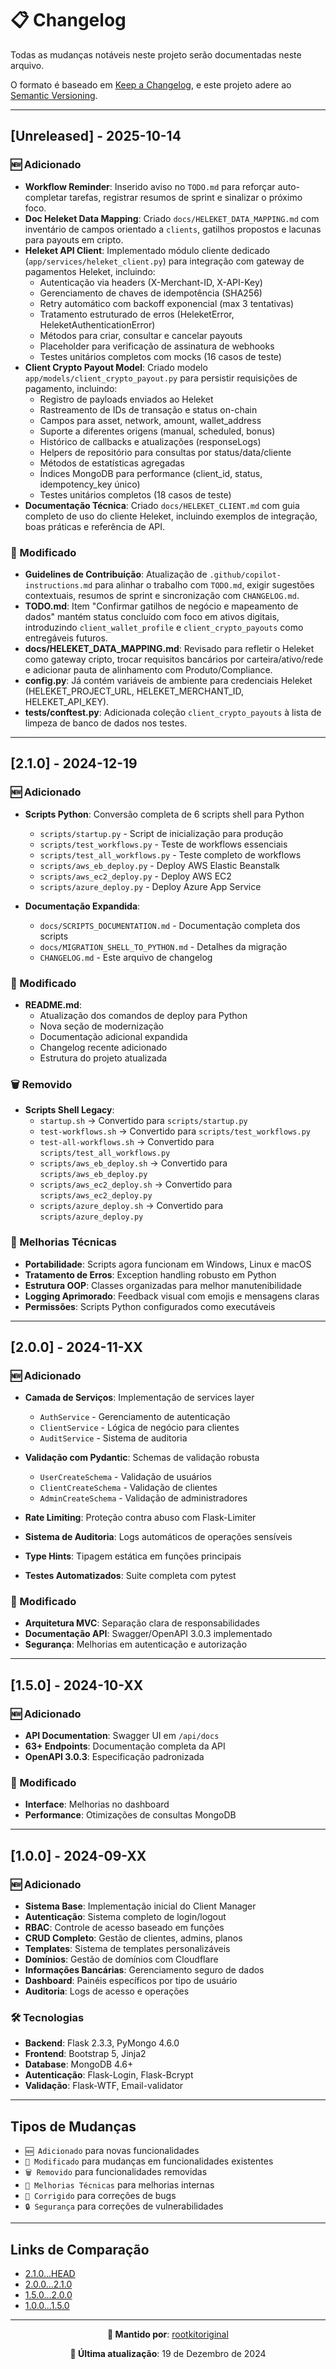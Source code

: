 # 📋 Changelog

Todas as mudanças notáveis neste projeto serão documentadas neste arquivo.

O formato é baseado em [Keep a Changelog](https://keepachangelog.com/pt-BR/1.0.0/),
e este projeto adere ao [Semantic Versioning](https://semver.org/lang/pt-BR/).

---

## [Unreleased] - 2025-10-14

### 🆕 Adicionado

- **Workflow Reminder**: Inserido aviso no `TODO.md` para reforçar auto-completar tarefas, registrar resumos de sprint e sinalizar o próximo foco.
- **Doc Heleket Data Mapping**: Criado `docs/HELEKET_DATA_MAPPING.md` com inventário de campos orientado a `clients`, gatilhos propostos e lacunas para payouts em cripto.
- **Heleket API Client**: Implementado módulo cliente dedicado (`app/services/heleket_client.py`) para integração com gateway de pagamentos Heleket, incluindo:
  - Autenticação via headers (X-Merchant-ID, X-API-Key)
  - Gerenciamento de chaves de idempotência (SHA256)
  - Retry automático com backoff exponencial (max 3 tentativas)
  - Tratamento estruturado de erros (HeleketError, HeleketAuthenticationError)
  - Métodos para criar, consultar e cancelar payouts
  - Placeholder para verificação de assinatura de webhooks
  - Testes unitários completos com mocks (16 casos de teste)
- **Client Crypto Payout Model**: Criado modelo `app/models/client_crypto_payout.py` para persistir requisições de pagamento, incluindo:
  - Registro de payloads enviados ao Heleket
  - Rastreamento de IDs de transação e status on-chain
  - Campos para asset, network, amount, wallet_address
  - Suporte a diferentes origens (manual, scheduled, bonus)
  - Histórico de callbacks e atualizações (responseLogs)
  - Helpers de repositório para consultas por status/data/cliente
  - Métodos de estatísticas agregadas
  - Índices MongoDB para performance (client_id, status, idempotency_key único)
  - Testes unitários completos (18 casos de teste)
- **Documentação Técnica**: Criado `docs/HELEKET_CLIENT.md` com guia completo de uso do cliente Heleket, incluindo exemplos de integração, boas práticas e referência de API.

### 🔄 Modificado

- **Guidelines de Contribuição**: Atualização de `.github/copilot-instructions.md` para alinhar o trabalho com `TODO.md`, exigir sugestões contextuais, resumos de sprint e sincronização com `CHANGELOG.md`.
- **TODO.md**: Item "Confirmar gatilhos de negócio e mapeamento de dados" mantém status concluído com foco em ativos digitais, introduzindo `client_wallet_profile` e `client_crypto_payouts` como entregáveis futuros.
- **docs/HELEKET_DATA_MAPPING.md**: Revisado para refletir o Heleket como gateway cripto, trocar requisitos bancários por carteira/ativo/rede e adicionar pauta de alinhamento com Produto/Compliance.
- **config.py**: Já contém variáveis de ambiente para credenciais Heleket (HELEKET_PROJECT_URL, HELEKET_MERCHANT_ID, HELEKET_API_KEY).
- **tests/conftest.py**: Adicionada coleção `client_crypto_payouts` à lista de limpeza de banco de dados nos testes.

---

## [2.1.0] - 2024-12-19

### 🆕 Adicionado

- **Scripts Python**: Conversão completa de 6 scripts shell para Python
  - `scripts/startup.py` - Script de inicialização para produção
  - `scripts/test_workflows.py` - Teste de workflows essenciais
  - `scripts/test_all_workflows.py` - Teste completo de workflows
  - `scripts/aws_eb_deploy.py` - Deploy AWS Elastic Beanstalk
  - `scripts/aws_ec2_deploy.py` - Deploy AWS EC2
  - `scripts/azure_deploy.py` - Deploy Azure App Service

- **Documentação Expandida**:
  - `docs/SCRIPTS_DOCUMENTATION.md` - Documentação completa dos scripts
  - `docs/MIGRATION_SHELL_TO_PYTHON.md` - Detalhes da migração
  - `CHANGELOG.md` - Este arquivo de changelog

### 🔄 Modificado

- **README.md**:
  - Atualização dos comandos de deploy para Python
  - Nova seção de modernização
  - Documentação adicional expandida
  - Changelog recente adicionado
  - Estrutura do projeto atualizada

### 🗑️ Removido

- **Scripts Shell Legacy**:
  - `startup.sh` → Convertido para `scripts/startup.py`
  - `test-workflows.sh` → Convertido para `scripts/test_workflows.py`
  - `test-all-workflows.sh` → Convertido para `scripts/test_all_workflows.py`
  - `scripts/aws_eb_deploy.sh` → Convertido para `scripts/aws_eb_deploy.py`
  - `scripts/aws_ec2_deploy.sh` → Convertido para `scripts/aws_ec2_deploy.py`
  - `scripts/azure_deploy.sh` → Convertido para `scripts/azure_deploy.py`

### 🔧 Melhorias Técnicas

- **Portabilidade**: Scripts agora funcionam em Windows, Linux e macOS
- **Tratamento de Erros**: Exception handling robusto em Python
- **Estrutura OOP**: Classes organizadas para melhor manutenibilidade
- **Logging Aprimorado**: Feedback visual com emojis e mensagens claras
- **Permissões**: Scripts Python configurados como executáveis

---

## [2.0.0] - 2024-11-XX

### 🆕 Adicionado

- **Camada de Serviços**: Implementação de services layer
  - `AuthService` - Gerenciamento de autenticação
  - `ClientService` - Lógica de negócio para clientes
  - `AuditService` - Sistema de auditoria

- **Validação com Pydantic**: Schemas de validação robusta
  - `UserCreateSchema` - Validação de usuários
  - `ClientCreateSchema` - Validação de clientes
  - `AdminCreateSchema` - Validação de administradores

- **Rate Limiting**: Proteção contra abuso com Flask-Limiter
- **Sistema de Auditoria**: Logs automáticos de operações sensíveis
- **Type Hints**: Tipagem estática em funções principais
- **Testes Automatizados**: Suite completa com pytest

### 🔄 Modificado

- **Arquitetura MVC**: Separação clara de responsabilidades
- **Documentação API**: Swagger/OpenAPI 3.0.3 implementado
- **Segurança**: Melhorias em autenticação e autorização

---

## [1.5.0] - 2024-10-XX

### 🆕 Adicionado

- **API Documentation**: Swagger UI em `/api/docs`
- **63+ Endpoints**: Documentação completa da API
- **OpenAPI 3.0.3**: Especificação padronizada

### 🔄 Modificado

- **Interface**: Melhorias no dashboard
- **Performance**: Otimizações de consultas MongoDB

---

## [1.0.0] - 2024-09-XX

### 🆕 Adicionado

- **Sistema Base**: Implementação inicial do Client Manager
- **Autenticação**: Sistema completo de login/logout
- **RBAC**: Controle de acesso baseado em funções
- **CRUD Completo**: Gestão de clientes, admins, planos
- **Templates**: Sistema de templates personalizáveis
- **Domínios**: Gestão de domínios com Cloudflare
- **Informações Bancárias**: Gerenciamento seguro de dados
- **Dashboard**: Painéis específicos por tipo de usuário
- **Auditoria**: Logs de acesso e operações

### 🛠️ Tecnologias

- **Backend**: Flask 2.3.3, PyMongo 4.6.0
- **Frontend**: Bootstrap 5, Jinja2
- **Database**: MongoDB 4.6+
- **Autenticação**: Flask-Login, Flask-Bcrypt
- **Validação**: Flask-WTF, Email-validator

---

## Tipos de Mudanças

- `🆕 Adicionado` para novas funcionalidades
- `🔄 Modificado` para mudanças em funcionalidades existentes
- `🗑️ Removido` para funcionalidades removidas
- `🔧 Melhorias Técnicas` para melhorias internas
- `🐛 Corrigido` para correções de bugs
- `🔒 Segurança` para correções de vulnerabilidades

---

## Links de Comparação

- [2.1.0...HEAD](https://github.com/rootkitoriginal/client_manager/compare/v2.1.0...HEAD)
- [2.0.0...2.1.0](https://github.com/rootkitoriginal/client_manager/compare/v2.0.0...v2.1.0)
- [1.5.0...2.0.0](https://github.com/rootkitoriginal/client_manager/compare/v1.5.0...v2.0.0)
- [1.0.0...1.5.0](https://github.com/rootkitoriginal/client_manager/compare/v1.0.0...v1.5.0)

---

<div align="center">

**📝 Mantido por**: [rootkitoriginal](https://github.com/rootkitoriginal)

**📅 Última atualização**: 19 de Dezembro de 2024

</div>

